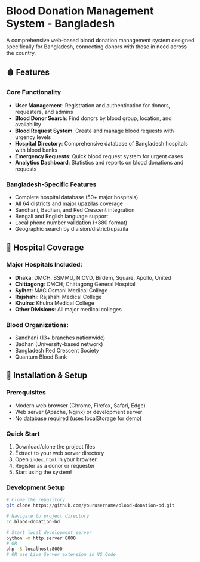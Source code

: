# Blood Donation Management System - Bangladesh

A comprehensive web-based blood donation management system designed specifically for Bangladesh, connecting donors with those in need across the country.

## 🩸 Features

### Core Functionality
- **User Management**: Registration and authentication for donors, requesters, and admins
- **Blood Donor Search**: Find donors by blood group, location, and availability
- **Blood Request System**: Create and manage blood requests with urgency levels
- **Hospital Directory**: Comprehensive database of Bangladesh hospitals with blood banks
- **Emergency Requests**: Quick blood request system for urgent cases
- **Analytics Dashboard**: Statistics and reports on blood donations and requests

### Bangladesh-Specific Features
- Complete hospital database (50+ major hospitals)
- All 64 districts and major upazilas coverage
- Sandhani, Badhan, and Red Crescent integration
- Bengali and English language support
- Local phone number validation (+880 format)
- Geographic search by division/district/upazila

## 🏥 Hospital Coverage

### Major Hospitals Included:
- **Dhaka**: DMCH, BSMMU, NICVD, Birdem, Square, Apollo, United
- **Chittagong**: CMCH, Chittagong General Hospital
- **Sylhet**: MAG Osmani Medical College
- **Rajshahi**: Rajshahi Medical College
- **Khulna**: Khulna Medical College
- **Other Divisions**: All major medical colleges

### Blood Organizations:
- Sandhani (13+ branches nationwide)
- Badhan (University-based network)
- Bangladesh Red Crescent Society
- Quantum Blood Bank

## 🚀 Installation & Setup

### Prerequisites
- Modern web browser (Chrome, Firefox, Safari, Edge)
- Web server (Apache, Nginx) or development server
- No database required (uses localStorage for demo)

### Quick Start
1. Download/clone the project files
2. Extract to your web server directory
3. Open `index.html` in your browser
4. Register as a donor or requester
5. Start using the system!

### Development Setup
```bash
# Clone the repository
git clone https://github.com/yourusername/blood-donation-bd.git

# Navigate to project directory
cd blood-donation-bd

# Start local development server
python -m http.server 8000
# OR
php -S localhost:8000
# OR use Live Server extension in VS Code